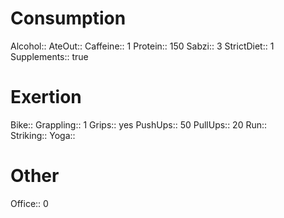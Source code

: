 
# Consumption
Alcohol:: 
AteOut:: 
Caffeine:: 1
Protein:: 150
Sabzi:: 3
StrictDiet:: 1
Supplements:: true
# Exertion
Bike:: 
Grappling:: 1
Grips:: yes
PushUps:: 50
PullUps:: 20
Run::  
Striking:: 
Yoga:: 
# Other
Office:: 0
